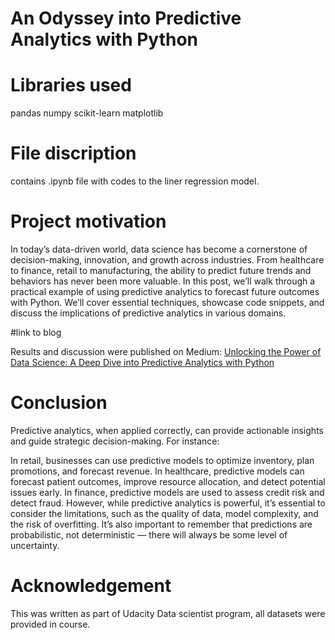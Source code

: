 # An Odyssey into Predictive Analytics with Python

# Libraries used
pandas
numpy
scikit-learn
matplotlib

# File discription 
contains .ipynb file with codes to the liner regression model.

# Project motivation

In today’s data-driven world, data science has become a cornerstone of decision-making, innovation, and growth across industries. 
From healthcare to finance, retail to manufacturing, the ability to predict future trends and behaviors has never been more valuable. 
In this post, we’ll walk through a practical example of using predictive analytics to forecast future outcomes with Python. 
We’ll cover essential techniques, showcase code snippets, and discuss the implications of predictive analytics in various domains.




#link to blog

Results and discussion were published on Medium: [Unlocking the Power of Data Science: A Deep Dive into Predictive Analytics with Python](https://medium.com/@pramodbhatreal123/unlocking-the-power-of-data-science-a-deep-dive-into-predictive-analytics-with-python-bd89af07d9e6)

# Conclusion   
Predictive analytics, when applied correctly, can provide actionable insights and guide strategic decision-making. For instance:

In retail, businesses can use predictive models to optimize inventory, plan promotions, and forecast revenue.
In healthcare, predictive models can forecast patient outcomes, improve resource allocation, and detect potential issues early.
In finance, predictive models are used to assess credit risk and detect fraud.
However, while predictive analytics is powerful, it’s essential to consider the limitations, such as the quality of data, model complexity, and the risk of overfitting. 
It’s also important to remember that predictions are probabilistic, not deterministic — there will always be some level of uncertainty.

# Acknowledgement
This was written as part of Udacity Data scientist program, all datasets were provided in course.
